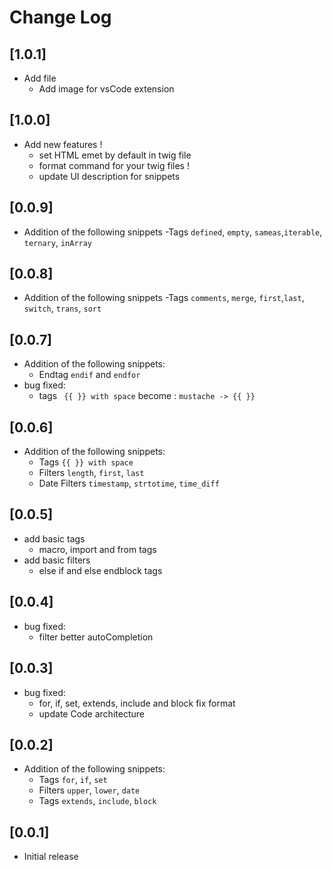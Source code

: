 # Change Log

## [1.0.1]
- Add file
  - Add image for vsCode extension

## [1.0.0]
- Add new features !
  - set HTML emet by default in twig file
  - format command for your twig files !
  - update UI description for snippets

## [0.0.9]
- Addition of the following snippets
  -Tags `defined`, `empty`, `sameas`,`iterable`, `ternary`, `inArray`

## [0.0.8]
- Addition of the following snippets
  -Tags `comments`, `merge`, `first`,`last`, `switch`, `trans`, `sort`


## [0.0.7]
- Addition of the following snippets:
  - Endtag `endif` and `endfor`
- bug fixed:
  - tags ` {{ }} with space` become : `mustache -> {{ }}`

## [0.0.6]
- Addition of the following snippets:
  - Tags `{{ }} with space`
  - Filters `length`, `first`, `last`
  - Date Filters `timestamp`, `strtotime`, `time_diff`


## [0.0.5]
- add basic tags
  - macro, import and from tags
- add basic filters
  - else if and else endblock tags

## [0.0.4]
- bug fixed:
    - filter better autoCompletion

## [0.0.3]
- bug fixed:
    - for, if, set, extends, include and block fix format
    - update Code architecture

## [0.0.2]
- Addition of the following snippets:
  - Tags `for`, `if`, `set`
  - Filters `upper`, `lower`, `date`
  - Tags `extends`, `include`, `block`

## [0.0.1]

- Initial release